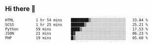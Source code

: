 ## Hi there 👋
 <!--START_SECTION:waka-->

```txt
HTML          1 hr 54 mins    ████████▒░░░░░░░░░░░░░░░░   33.84 %
SCSS          1 hr 25 mins    ██████▒░░░░░░░░░░░░░░░░░░   25.21 %
Python        59 mins         ████▒░░░░░░░░░░░░░░░░░░░░   17.53 %
JSON          21 mins         █▓░░░░░░░░░░░░░░░░░░░░░░░   06.23 %
PHP           19 mins         █▒░░░░░░░░░░░░░░░░░░░░░░░   05.68 %
```

<!--END_SECTION:waka-->
